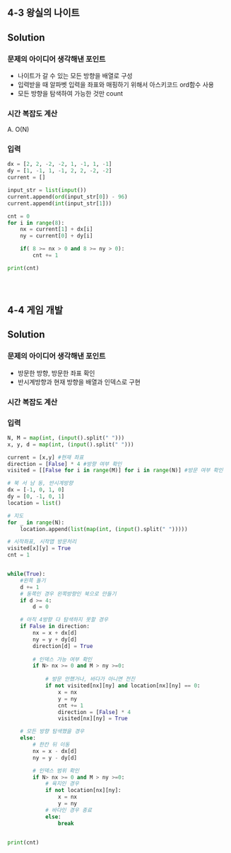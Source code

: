 # # 
## 4-3 왕실의 나이트

## Solution

### 문제의 아이디어 생각해낸 포인트
- 나이트가 갈 수 있는 모든 방향을 배열로 구성
- 입력받을 때 알파벳 입력을 좌표와 매핑하기 위해서 아스키코드 ord함수 사용
- 모든 방향을 탐색하여 가능한 것만 count

### 시간 복잡도 계산
A. O(N)

### 입력
```python
dx = [2, 2, -2, -2, 1, -1, 1, -1]
dy = [1, -1, 1, -1, 2, 2, -2, -2]
current = []

input_str = list(input())
current.append(ord(input_str[0]) - 96)
current.append(int(input_str[1]))

cnt = 0
for i in range(8):
    nx = current[1] + dx[i]
    ny = current[0] + dy[i]

    if( 8 >= nx > 0 and 8 >= ny > 0):
        cnt += 1

print(cnt)
```

<br>

# # 
## 4-4 게임 개발

## Solution

### 문제의 아이디어 생각해낸 포인트
- 방문한 방향, 방문한 좌표 확인
- 반시계방향과 현재 방향을 배열과 인덱스로 구현

### 시간 복잡도 계산

### 입력
```python
N, M = map(int, (input().split(" ")))
x, y, d = map(int, (input().split(" ")))

current = [x,y] #현재 좌표
direction = [False] * 4 #방향 여부 확인
visited = [[False for i in range(M)] for i in range(N)] #방문 여부 확인

# 북 서 남 동, 반시계방향
dx = [-1, 0, 1, 0]
dy = [0, -1, 0, 1]
location = list()

# 지도
for _ in range(N):
    location.append(list(map(int, (input().split(" ")))))

# 시작좌표, 시작맵 방문처리
visited[x][y] = True
cnt = 1


while(True):
    #왼쪽 돌기
    d += 1  
    # 동쪽인 경우 왼쪽방향인 북으로 만들기
    if d >= 4:
        d = 0

    # 아직 4방향 다 탐색하지 못할 경우
    if False in direction:
        nx = x + dx[d]
        ny = y + dy[d]
        direction[d] = True
        
        # 인덱스 가능 여부 확인
        if N> nx >= 0 and M > ny >=0:
            
            # 방문 안했거나, 바다가 아니면 전진
            if not visited[nx][ny] and location[nx][ny] == 0:
                x = nx
                y = ny
                cnt += 1 
                direction = [False] * 4
                visited[nx][ny] = True

    # 모든 방향 탐색했을 경우
    else:
        # 한칸 뒤 이동
        nx = x - dx[d]
        ny = y - dy[d]

        # 인덱스 범위 확인
        if N> nx >= 0 and M > ny >=0:
            # 육지인 경우
            if not location[nx][ny]:
                x = nx
                y = ny
            # 바다인 경우 종료
            else:
                break

            
print(cnt)
```

<br>